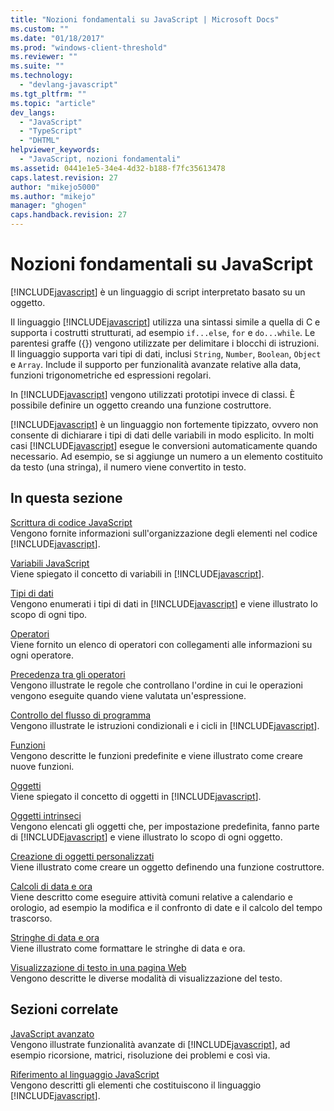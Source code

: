 ```yaml
---
title: "Nozioni fondamentali su JavaScript | Microsoft Docs"
ms.custom: ""
ms.date: "01/18/2017"
ms.prod: "windows-client-threshold"
ms.reviewer: ""
ms.suite: ""
ms.technology: 
  - "devlang-javascript"
ms.tgt_pltfrm: ""
ms.topic: "article"
dev_langs: 
  - "JavaScript"
  - "TypeScript"
  - "DHTML"
helpviewer_keywords: 
  - "JavaScript, nozioni fondamentali"
ms.assetid: 0441e1e5-34e4-4d32-b188-f7fc35613478
caps.latest.revision: 27
author: "mikejo5000"
ms.author: "mikejo"
manager: "ghogen"
caps.handback.revision: 27
---
```

# Nozioni fondamentali su JavaScript
[!INCLUDE[javascript](../javascript/includes/javascript-md.md)] è un linguaggio di script interpretato basato su un oggetto.  
  
 Il linguaggio [!INCLUDE[javascript](../javascript/includes/javascript-md.md)] utilizza una sintassi simile a quella di C e supporta i costrutti strutturati, ad esempio `if...else`, `for` e `do...while`.  Le parentesi graffe \({}\) vengono utilizzate per delimitare i blocchi di istruzioni.  Il linguaggio supporta vari tipi di dati, inclusi `String`, `Number`, `Boolean`, `Object` e `Array`.  Include il supporto per funzionalità avanzate relative alla data, funzioni trigonometriche ed espressioni regolari.  
  
 In [!INCLUDE[javascript](../javascript/includes/javascript-md.md)] vengono utilizzati prototipi invece di classi.  È possibile definire un oggetto creando una funzione costruttore.  
  
 [!INCLUDE[javascript](../javascript/includes/javascript-md.md)] è un linguaggio non fortemente tipizzato, ovvero non consente di dichiarare i tipi di dati delle variabili in modo esplicito.  In molti casi [!INCLUDE[javascript](../javascript/includes/javascript-md.md)] esegue le conversioni automaticamente quando necessario.  Ad esempio, se si aggiunge un numero a un elemento costituito da testo \(una stringa\), il numero viene convertito in testo.  
  
## In questa sezione  
 [Scrittura di codice JavaScript](../javascript/writing-javascript-code.md)  
 Vengono fornite informazioni sull'organizzazione degli elementi nel codice [!INCLUDE[javascript](../javascript/includes/javascript-md.md)].  
  
 [Variabili JavaScript](../javascript/variables-javascript.md)  
 Viene spiegato il concetto di variabili in [!INCLUDE[javascript](../javascript/includes/javascript-md.md)].  
  
 [Tipi di dati](../javascript/data-types-javascript.md)  
 Vengono enumerati i tipi di dati in [!INCLUDE[javascript](../javascript/includes/javascript-md.md)] e viene illustrato lo scopo di ogni tipo.  
  
 [Operatori](../javascript/operators-javascript.md)  
 Viene fornito un elenco di operatori con collegamenti alle informazioni su ogni operatore.  
  
 [Precedenza tra gli operatori](../javascript/operator-subtractprecedence-javascript.md)  
 Vengono illustrate le regole che controllano l'ordine in cui le operazioni vengono eseguite quando viene valutata un'espressione.  
  
 [Controllo del flusso di programma](../javascript/controlling-program-flow-javascript.md)  
 Vengono illustrate le istruzioni condizionali e i cicli in [!INCLUDE[javascript](../javascript/includes/javascript-md.md)].  
  
 [Funzioni](../javascript/functions-javascript.md)  
 Vengono descritte le funzioni predefinite e viene illustrato come creare nuove funzioni.  
  
 [Oggetti](../javascript/objects-and-arrays-javascript.md)  
 Viene spiegato il concetto di oggetti in [!INCLUDE[javascript](../javascript/includes/javascript-md.md)].  
  
 [Oggetti intrinseci](../javascript/intrinsic-objects-javascript.md)  
 Vengono elencati gli oggetti che, per impostazione predefinita, fanno parte di [!INCLUDE[javascript](../javascript/includes/javascript-md.md)] e viene illustrato lo scopo di ogni oggetto.  
  
 [Creazione di oggetti personalizzati](../javascript/creating-objects-javascript.md)  
 Viene illustrato come creare un oggetto definendo una funzione costruttore.  
  
 [Calcoli di data e ora](../javascript/calculating-dates-and-times-javascript.md)  
 Viene descritto come eseguire attività comuni relative a calendario e orologio, ad esempio la modifica e il confronto di date e il calcolo del tempo trascorso.  
  
 [Stringhe di data e ora](../javascript/date-and-time-strings-javascript.md)  
 Viene illustrato come formattare le stringhe di data e ora.  
  
 [Visualizzazione di testo in una pagina Web](../javascript/displaying-text-in-a-webpage-javascript.md)  
 Vengono descritte le diverse modalità di visualizzazione del testo.  
  
## Sezioni correlate  
 [JavaScript avanzato](../javascript/advanced/advanced-javascript.md)  
 Vengono illustrate funzionalità avanzate di [!INCLUDE[javascript](../javascript/includes/javascript-md.md)], ad esempio ricorsione, matrici, risoluzione dei problemi e così via.  
  
 [Riferimento al linguaggio JavaScript](../javascript/reference/javascript-reference.md)  
 Vengono descritti gli elementi che costituiscono il linguaggio [!INCLUDE[javascript](../javascript/includes/javascript-md.md)].